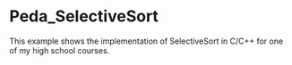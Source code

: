 # Peda_SelectiveSort

This example shows the implementation of SelectiveSort in C/C++ for one of my high school courses.
